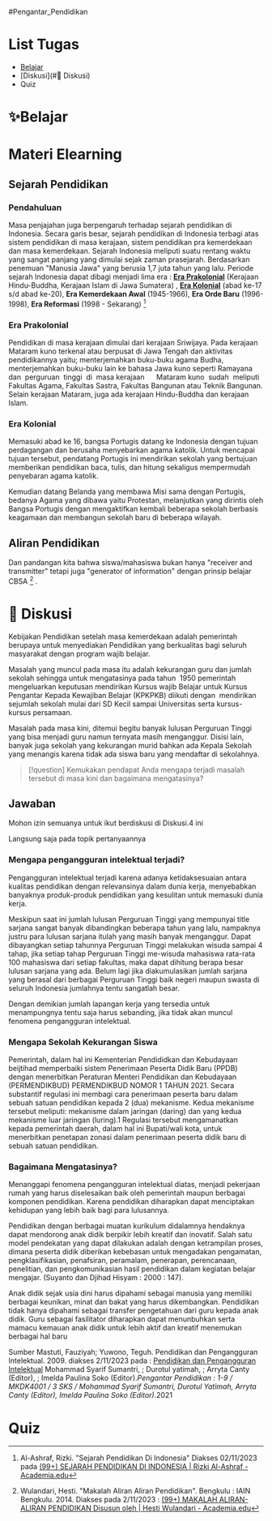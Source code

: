#Pengantar_Pendidikan
# List Tugas
- [Belajar](#✨belajar)
- [Diskusi](#📖 Diskusi)
- Quiz

# ✨Belajar

# Materi Elearning
## Sejarah Pendidikan
### **Pendahuluan**
Masa penjajahan juga berpengaruh terhadap sejarah pendidikan di Indonesia. Secara garis besar, sejarah pendidikan di Indonesia terbagi atas sistem pendidikan di masa kerajaan, sistem pendidikan pra kemerdekaan dan masa kemerdekaan. Sejarah Indonesia meliputi suatu rentang waktu yang sangat panjang yang dimulai sejak zaman prasejarah. Berdasarkan penemuan "Manusia Jawa" yang berusia 1,7 juta tahun yang lalu. Periode sejarah Indonesia dapat dibagi menjadi lima era : [**Era Prakolonial**](###Era%20Prakolonial) (Kerajaan Hindu-Buddha, Kerajaan Islam di Jawa Sumatera) , [**Era Kolonial**](###era%20kolonial) (abad ke-17 s/d abad ke-20), **Era Kemerdekaan Awal** (1945-1966), **Era Orde Baru** (1996-1998), **Era Reformasi** (1998 - Sekarang) [^1]

### **Era Prakolonial**
Pendidikan di masa kerajaan dimulai dari kerajaan Sriwijaya. Pada kerajaan Mataram kuno terkenal atau berpusat di Jawa Tengah dan aktivitas pendidikannya yaitu; menterjemahkan buku-buku agama Budha, menterjemahkan buku-buku lain ke bahasa Jawa kuno seperti Ramayana dan  perguruan  tinggi  di  masa kerajaan      Mataram kuno  sudah  meliputi  Fakultas Agama, Fakultas Sastra, Fakultas Bangunan atau Teknik Bangunan. Selain kerajaan Mataram, juga ada kerajaan Hindu-Buddha dan kerajaan Islam.

### **Era Kolonial**
Memasuki abad ke 16, bangsa Portugis datang ke Indonesia dengan tujuan perdagangan dan berusaha menyebarkan agama katolik. Untuk mencapai tujuan tersebut, pendatang Portugis ini mendirikan sekolah yang bertujuan memberikan pendidikan baca, tulis, dan hitung sekaligus mempermudah penyebaran agama katolik.

Kemudian datang Belanda yang membawa Misi sama dengan Portugis, bedanya Agama yang dibawa yaitu Protestan, melanjutkan yang dirintis oleh Bangsa Portugis dengan mengaktifkan kembali beberapa sekolah berbasis keagamaan dan membangun sekolah baru di beberapa wilayah.


## Aliran Pendidikan
Dan pandangan kita bahwa siswa/mahasiswa bukan hanya "receiver and transmitter" tetapi juga "generator of information" dengan prinsip belajar CBSA [^6] .




# 📖 Diskusi
Kebijakan Pendidikan setelah masa kemerdekaan adalah pemerintah berupaya untuk menyediakan Pendidikan yang berkualitas bagi seluruh masyarakat dengan program wajib belajar.

Masalah yang muncul pada masa itu adalah kekurangan guru dan jumlah sekolah sehingga untuk mengatasinya pada tahun  1950 pemerintah mengeluarkan keputusan mendirikan Kursus wajib Belajar untuk Kursus Pengantar Kepada Kewajiban Belajar (KPKPKB) diikuti dengan  mendirikan sejumlah sekolah mulai dari SD Kecil sampai Universitas serta kursus-kursus persamaan.

Masalah pada masa kini, ditemui begitu banyak lulusan Perguruan Tinggi yang bisa menjadi guru namun ternyata masih menganggur. Disisi lain, banyak juga sekolah yang kekurangan murid bahkan ada Kepala Sekolah yang menangis karena tidak ada siswa baru yang mendaftar di sekolahnya.

> [!question] 
> Kemukakan pendapat Anda mengapa terjadi masalah tersebut di masa kini dan bagaimana mengatasinya?

## Jawaban
Mohon izin semuanya untuk ikut berdiskusi di Diskusi.4 ini

Langsung saja pada topik pertanyaannya

### **Mengapa pengangguran intelektual terjadi?**
Pengangguran intelektual terjadi karena adanya ketidaksesuaian antara kualitas pendidikan dengan relevansinya dalam dunia kerja, menyebabkan banyaknya produk-produk pendidikan yang kesulitan untuk memasuki dunia kerja.

Meskipun saat ini jumlah lulusan Perguruan Tinggi yang mempunyai title sarjana sangat banyak dibandingkan beberapa tahun yang lalu, nampaknya justru para lulusan sarjana itulah yang masih banyak menganggur. Dapat dibayangkan setiap tahunnya Perguruan Tinggi melakukan wisuda sampai 4 tahap, jika setiap tahap Perguruan Tinggi me-wisuda mahasiswa rata-rata 100 mahasiswa dari setiap fakultas, maka dapat dihitung berapa besar lulusan sarjana yang ada. Belum lagi jika diakumulasikan jumlah sarjana yang berasal dari berbagai Perguruan Tinggi baik negeri maupun swasta di seluruh Indonesia jumlahnya tentu sangatlah besar. 

Dengan demikian jumlah lapangan kerja yang tersedia untuk menampungnya tentu saja harus sebanding, jika tidak akan muncul fenomena pengangguran intelektual.

### **Mengapa Sekolah Kekurangan Siswa** 
Pemerintah, dalam hal ini Kementerian Pendididkan dan Kebudayaan beijtihad memperbaiki sistem Penerimaan Peserta Didik Baru (PPDB) dengan menerbitkan Peraturan Menteri Pendidikan dan Kebudayaan (PERMENDIKBUD) PERMENDIKBUD NOMOR 1 TAHUN 2021. Secara substantif regulasi ini membagi cara penerimaan peserta baru dalam sebuah satuan pendidikan kepada 2 (dua) mekanisme. Kedua mekanisme tersebut meliputi: mekanisme dalam jaringan (daring) dan yang kedua mekanisme luar jaringan (luring).1 Regulasi tersebut mengamanatkan kepada pemerintah daerah, dalam hal ini Bupati/wali kota, untuk menerbitkan penetapan zonasi dalam penerimaan peserta didik baru di sebuah satuan pendidikan.

### **Bagaimana Mengatasinya?**
Menanggapi fenomena pengangguran intelektual diatas, menjadi pekerjaan rumah yang harus diselesaikan baik oleh pemerintah maupun berbagai komponen pendidikan. Karena pendidikan diharapkan dapat menciptakan kehidupan yang lebih baik bagi para lulusannya. 

Pendidikan dengan berbagai muatan kurikulum didalamnya hendaknya dapat mendorong anak didik berpikir lebih kreatif dan inovatif. Salah satu model pendekatan yang dapat dilakukan adalah dengan ketrampilan proses, dimana peserta didik diberikan kebebasan untuk mengadakan pengamatan, pengklasifikasian, penafsiran, peramalam, penerapan, perencanaan, penelitian, dan pengkomunikasian hasil pendidikan dalam kegiatan belajar mengajar. (Suyanto dan Djihad Hisyam : 2000 : 147).

Anak didik sejak usia dini harus dipahami sebagai manusia yang memiliki berbagai keunikan, minat dan bakat yang harus dikembangkan. Pendidikan tidak hanya dipahami sebagai transfer pengetahuan dari guru kepada anak didik. Guru sebagai fasilitator diharapkan dapat menunbuhkan serta mamacu kemauan anak didik untuk lebih aktif dan kreatif menemukan berbagai hal baru

Sumber
Mastuti, Fauziyah; Yuwono, Teguh. Pendidikan dan Pengangguran Intelektual. 2009. diakses 2/11/2023 pada : [Pendidikan dan Pengangguran Intelektual](http://eprints.undip.ac.id/19636/1/Artikel_Pendidikan.pdf)
Mohammad Syarif Sumantri, ; Durotul yatimah, ; Arryta Canty (Editor), ; Imelda Paulina Soko (Editor)._Pengantar Pendidikan : 1-9 / MKDK4001 / 3 SKS / Mohammad Syarif Sumantri, Durotul Yatimah, Arryta Canty (Editor), Imelda Paulina Soko (Editor)_.2021
# Quiz




[^1]: Al-Ashraf, Rizki. "Sejarah Pendidikan Di Indonesia" Diakses 02/11/2023 pada [(99+) SEJARAH PENDIDIKAN DI INDONESIA | Rizki Al-Ashraf - Academia.edu](https://www.academia.edu/18956688/SEJARAH_PENDIDIKAN_DI_INDONESIA)
[^6]: Wulandari, Hesti. "Makalah Aliran Aliran Pendidikan". Bengkulu : IAIN Bengkulu. 2014. Diakses pada 2/11/2023 : [(99+) MAKALAH ALIRAN-ALIRAN PENDIDIKAN Disusun oleh | Hesti Wulandari - Academia.edu](https://www.academia.edu/13565627/MAKALAH_ALIRAN-ALIRAN_PENDIDIKAN_Disusun_oleh)